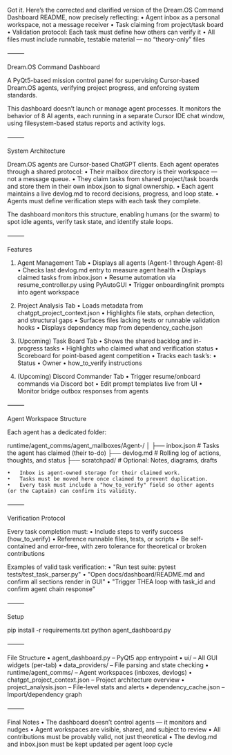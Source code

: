 Got it. Here’s the corrected and clarified version of the Dream.OS Command Dashboard README, now precisely reflecting:
	•	Agent inbox as a personal workspace, not a message receiver
	•	Task claiming from project/task board
	•	Validation protocol: Each task must define how others can verify it
	•	All files must include runnable, testable material — no “theory-only” files

⸻

Dream.OS Command Dashboard

A PyQt5-based mission control panel for supervising Cursor-based Dream.OS agents, verifying project progress, and enforcing system standards.

This dashboard doesn’t launch or manage agent processes. It monitors the behavior of 8 AI agents, each running in a separate Cursor IDE chat window, using filesystem-based status reports and activity logs.

⸻

System Architecture

Dream.OS agents are Cursor-based ChatGPT clients.
Each agent operates through a shared protocol:
	•	Their mailbox directory is their workspace — not a message queue.
	•	They claim tasks from shared project/task boards and store them in their own inbox.json to signal ownership.
	•	Each agent maintains a live devlog.md to record decisions, progress, and loop state.
	•	Agents must define verification steps with each task they complete.

The dashboard monitors this structure, enabling humans (or the swarm) to spot idle agents, verify task state, and identify stale loops.

⸻

Features

1. Agent Management Tab
	•	Displays all agents (Agent-1 through Agent-8)
	•	Checks last devlog.md entry to measure agent health
	•	Displays claimed tasks from inbox.json
	•	Resume automation via resume_controller.py using PyAutoGUI
	•	Trigger onboarding/init prompts into agent workspace

2. Project Analysis Tab
	•	Loads metadata from chatgpt_project_context.json
	•	Highlights file stats, orphan detection, and structural gaps
	•	Surfaces files lacking tests or runnable validation hooks
	•	Displays dependency map from dependency_cache.json

3. (Upcoming) Task Board Tab
	•	Shows the shared backlog and in-progress tasks
	•	Highlights who claimed what and verification status
	•	Scoreboard for point-based agent competition
	•	Tracks each task’s:
	•	Status
	•	Owner
	•	how_to_verify instructions

4. (Upcoming) Discord Commander Tab
	•	Trigger resume/onboard commands via Discord bot
	•	Edit prompt templates live from UI
	•	Monitor bridge outbox responses from agents

⸻

Agent Workspace Structure

Each agent has a dedicated folder:

runtime/agent_comms/agent_mailboxes/Agent-<N>/
│
├── inbox.json       # Tasks the agent has claimed (their to-do)
├── devlog.md        # Rolling log of actions, thoughts, and status
├── scratchpad/      # Optional: Notes, diagrams, drafts

	•	Inbox is agent-owned storage for their claimed work.
	•	Tasks must be moved here once claimed to prevent duplication.
	•	Every task must include a "how_to_verify" field so other agents (or the Captain) can confirm its validity.

⸻

Verification Protocol

Every task completion must:
	•	Include steps to verify success (how_to_verify)
	•	Reference runnable files, tests, or scripts
	•	Be self-contained and error-free, with zero tolerance for theoretical or broken contributions

Examples of valid task verification:
	•	"Run test suite: pytest tests/test_task_parser.py"
	•	"Open docs/dashboard/README.md and confirm all sections render in GUI"
	•	"Trigger THEA loop with task_id and confirm agent chain response"

⸻

Setup

pip install -r requirements.txt
python agent_dashboard.py


⸻

File Structure
	•	agent_dashboard.py – PyQt5 app entrypoint
	•	ui/ – All GUI widgets (per-tab)
	•	data_providers/ – File parsing and state checking
	•	runtime/agent_comms/ – Agent workspaces (inboxes, devlogs)
	•	chatgpt_project_context.json – Project architecture overview
	•	project_analysis.json – File-level stats and alerts
	•	dependency_cache.json – Import/dependency graph

⸻

Final Notes
	•	The dashboard doesn’t control agents — it monitors and nudges
	•	Agent workspaces are visible, shared, and subject to review
	•	All contributions must be provably valid, not just theoretical
	•	The devlog.md and inbox.json must be kept updated per agent loop cycle

